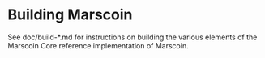 Building Marscoin
================

See doc/build-*.md for instructions on building the various
elements of the Marscoin Core reference implementation of Marscoin.
